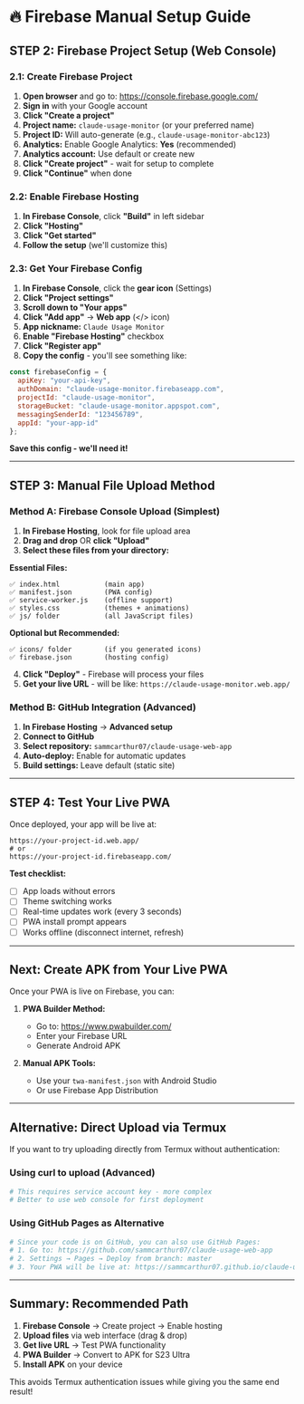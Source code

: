 # 🔥 Firebase Manual Setup Guide

## **STEP 2: Firebase Project Setup (Web Console)**

### **2.1: Create Firebase Project**
1. **Open browser** and go to: https://console.firebase.google.com/
2. **Sign in** with your Google account
3. **Click "Create a project"**
4. **Project name:** `claude-usage-monitor` (or your preferred name)
5. **Project ID:** Will auto-generate (e.g., `claude-usage-monitor-abc123`)
6. **Analytics:** Enable Google Analytics: **Yes** (recommended)
7. **Analytics account:** Use default or create new
8. **Click "Create project"** - wait for setup to complete
9. **Click "Continue"** when done

### **2.2: Enable Firebase Hosting**
1. **In Firebase Console**, click **"Build"** in left sidebar
2. **Click "Hosting"**  
3. **Click "Get started"**
4. **Follow the setup** (we'll customize this)

### **2.3: Get Your Firebase Config**
1. **In Firebase Console**, click the **gear icon** (Settings)
2. **Click "Project settings"**
3. **Scroll down to "Your apps"**
4. **Click "Add app"** → **Web app** (</> icon)
5. **App nickname:** `Claude Usage Monitor`
6. **Enable "Firebase Hosting"** checkbox
7. **Click "Register app"**
8. **Copy the config** - you'll see something like:

```javascript
const firebaseConfig = {
  apiKey: "your-api-key",
  authDomain: "claude-usage-monitor.firebaseapp.com", 
  projectId: "claude-usage-monitor",
  storageBucket: "claude-usage-monitor.appspot.com",
  messagingSenderId: "123456789",
  appId: "your-app-id"
};
```

**Save this config - we'll need it!**

---

## **STEP 3: Manual File Upload Method**

### **Method A: Firebase Console Upload (Simplest)**

1. **In Firebase Hosting**, look for file upload area
2. **Drag and drop** OR **click "Upload"**
3. **Select these files from your directory:**

**Essential Files:**
```
✅ index.html           (main app)
✅ manifest.json        (PWA config)  
✅ service-worker.js    (offline support)
✅ styles.css           (themes + animations)
✅ js/ folder           (all JavaScript files)
```

**Optional but Recommended:**
```
✅ icons/ folder        (if you generated icons)
✅ firebase.json        (hosting config)
```

4. **Click "Deploy"** - Firebase will process your files
5. **Get your live URL** - will be like: `https://claude-usage-monitor.web.app/`

### **Method B: GitHub Integration (Advanced)**

1. **In Firebase Hosting** → **Advanced setup**
2. **Connect to GitHub** 
3. **Select repository:** `sammcarthur07/claude-usage-web-app`
4. **Auto-deploy:** Enable for automatic updates
5. **Build settings:** Leave default (static site)

---

## **STEP 4: Test Your Live PWA**

Once deployed, your app will be live at:
```
https://your-project-id.web.app/
# or
https://your-project-id.firebaseapp.com/
```

**Test checklist:**
- [ ] App loads without errors
- [ ] Theme switching works
- [ ] Real-time updates work (every 3 seconds)  
- [ ] PWA install prompt appears
- [ ] Works offline (disconnect internet, refresh)

---

## **Next: Create APK from Your Live PWA**

Once your PWA is live on Firebase, you can:

1. **PWA Builder Method:**
   - Go to: https://www.pwabuilder.com/
   - Enter your Firebase URL
   - Generate Android APK

2. **Manual APK Tools:**
   - Use your `twa-manifest.json` with Android Studio
   - Or use Firebase App Distribution

---

## **Alternative: Direct Upload via Termux**

If you want to try uploading directly from Termux without authentication:

### **Using curl to upload (Advanced)**

```bash
# This requires service account key - more complex
# Better to use web console for first deployment
```

### **Using GitHub Pages as Alternative**

```bash
# Since your code is on GitHub, you can also use GitHub Pages:
# 1. Go to: https://github.com/sammcarthur07/claude-usage-web-app
# 2. Settings → Pages → Deploy from branch: master
# 3. Your PWA will be live at: https://sammcarthur07.github.io/claude-usage-web-app/
```

---

## **Summary: Recommended Path**

1. **Firebase Console** → Create project → Enable hosting
2. **Upload files** via web interface (drag & drop)
3. **Get live URL** → Test PWA functionality  
4. **PWA Builder** → Convert to APK for S23 Ultra
5. **Install APK** on your device

This avoids Termux authentication issues while giving you the same end result!